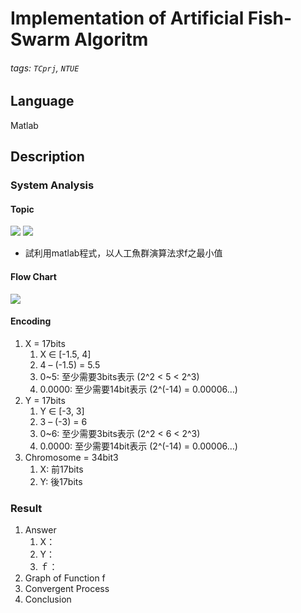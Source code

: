 # Implementation of Artificial Fish-Swarm Algoritm
###### tags: `TCprj`, `NTUE`
## Language
Matlab
## Description
### System Analysis
#### Topic
![](https://i.imgur.com/gCO3As8.png)
![](https://i.imgur.com/GqcRfQf.png)
* 試利用matlab程式，以人工魚群演算法求f之最小值

#### Flow Chart
![](https://i.imgur.com/CXvjl6l.png)

#### Encoding
1. X = 17bits
    1. X ∈ [-1.5, 4]
    2. 4 – (-1.5) = 5.5
    3. 0~5: 至少需要3bits表示 (2^2 < 5 < 2^3)
    4. 0.0000: 至少需要14bit表示 (2^(-14) = 0.00006…)
2. Y = 17bits
    1)	Y ∈ [-3, 3]
    2)	3 – (-3) = 6
    3)	0~6: 至少需要3bits表示 (2^2 < 6 < 2^3)
    4)	0.0000: 至少需要14bit表示 (2^(-14) = 0.00006…)
3.	Chromosome = 34bit3
    1)	X: 前17bits
    2)	Y: 後17bits

### Result
1. Answer
    1. X：
    2. Y：
    3. ｆ：
2. Graph of Function f
![]()
3. Convergent Process
 ![]()
4. Conclusion
    
